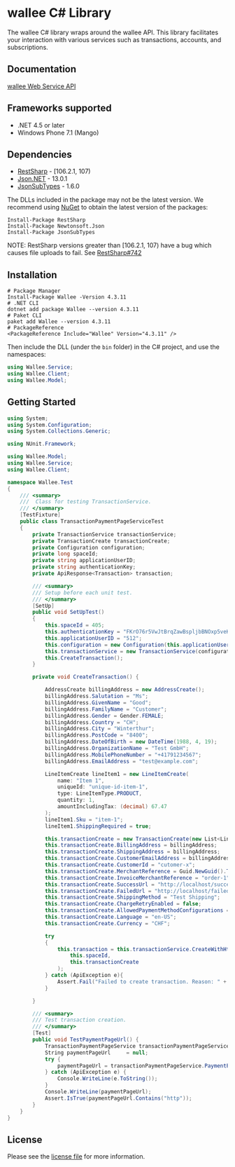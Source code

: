 # wallee C# Library

The wallee C# library wraps around the wallee API. This library facilitates your interaction with various services such as transactions, accounts, and subscriptions.


## Documentation

[wallee Web Service API](https://app-wallee.com/doc/api/web-service)


<a name="frameworks-supported"></a>
## Frameworks supported
- .NET 4.5 or later
- Windows Phone 7.1 (Mango)

<a name="dependencies"></a>
## Dependencies
- [RestSharp](https://www.nuget.org/packages/RestSharp) - [106.2.1, 107)
- [Json.NET](https://www.nuget.org/packages/Newtonsoft.Json/) - 13.0.1
- [JsonSubTypes](https://www.nuget.org/packages/JsonSubTypes/) - 1.6.0

The DLLs included in the package may not be the latest version. We recommend using [NuGet](https://docs.nuget.org/consume/installing-nuget) to obtain the latest version of the packages:
```
Install-Package RestSharp
Install-Package Newtonsoft.Json
Install-Package JsonSubTypes
```

NOTE: RestSharp versions greater than [106.2.1, 107) have a bug which causes file uploads to fail. See [RestSharp#742](https://github.com/restsharp/RestSharp/issues/742)

<a name="installation"></a>
## Installation
```
# Package Manager
Install-Package Wallee -Version 4.3.11
# .NET CLI
dotnet add package Wallee --version 4.3.11
# Paket CLI
paket add Wallee --version 4.3.11
# PackageReference
<PackageReference Include="Wallee" Version="4.3.11" />
```

Then include the DLL (under the `bin` folder) in the C# project, and use the namespaces:
```csharp
using Wallee.Service;
using Wallee.Client;
using Wallee.Model;
```

<a name="getting-started"></a>
## Getting Started

```csharp
using System;
using System.Configuration;
using System.Collections.Generic;

using NUnit.Framework;

using Wallee.Model;
using Wallee.Service;
using Wallee.Client;

namespace Wallee.Test
{
    /// <summary>
    ///  Class for testing TransactionService.
    /// </summary>
    [TestFixture]
    public class TransactionPaymentPageServiceTest
    {
        private TransactionService transactionService;
        private TransactionCreate transactionCreate;
        private Configuration configuration;
        private long spaceId;
        private string applicationUserID;
        private string authenticationKey;
        private ApiResponse<Transaction> transaction;

        /// <summary>
        /// Setup before each unit test.
        /// </summary>
        [SetUp]
        public void SetUpTest()
        {
            this.spaceId = 405;
            this.authenticationKey = "FKrO76r5VwJtBrqZawBspljbBNOxp5veKQQkOnZxucQ=";
            this.applicationUserID = "512";
            this.configuration = new Configuration(this.applicationUserID, this.authenticationKey);
            this.transactionService = new TransactionService(configuration);
            this.CreateTransaction();
        }

        private void CreateTransaction() {

            AddressCreate billingAddress = new AddressCreate();
            billingAddress.Salutation = "Ms";
            billingAddress.GivenName = "Good";
            billingAddress.FamilyName = "Customer";
            billingAddress.Gender = Gender.FEMALE;
            billingAddress.Country = "CH";
            billingAddress.City = "Winterthur";
            billingAddress.PostCode = "8400";
            billingAddress.DateOfBirth = new DateTime(1988, 4, 19);
            billingAddress.OrganizationName = "Test GmbH";
            billingAddress.MobilePhoneNumber = "+41791234567";
            billingAddress.EmailAddress = "test@example.com";

            LineItemCreate lineItem1 = new LineItemCreate(
                name: "Item 1",
                uniqueId: "unique-id-item-1",
                type: LineItemType.PRODUCT,
                quantity: 1,
                amountIncludingTax: (decimal) 67.47
            );
            lineItem1.Sku = "item-1";
            lineItem1.ShippingRequired = true;

            this.transactionCreate = new TransactionCreate(new List<LineItemCreate>() { lineItem1 });
            this.transactionCreate.BillingAddress = billingAddress;
            this.transactionCreate.ShippingAddress = billingAddress;
            this.transactionCreate.CustomerEmailAddress = billingAddress.EmailAddress;
            this.transactionCreate.CustomerId = "cutomer-x";
            this.transactionCreate.MerchantReference = Guid.NewGuid().ToString();
            this.transactionCreate.InvoiceMerchantReference = "order-1";
            this.transactionCreate.SuccessUrl = "http://localhost/success?orderId=1";
            this.transactionCreate.FailedUrl = "http://localhost/failed?orderId=1";
            this.transactionCreate.ShippingMethod = "Test Shipping";
            this.transactionCreate.ChargeRetryEnabled = false;
            this.transactionCreate.AllowedPaymentMethodConfigurations = new List<long?>() { 8656L };
            this.transactionCreate.Language = "en-US";
            this.transactionCreate.Currency = "CHF";

            try
            {
                this.transaction = this.transactionService.CreateWithHttpInfo(
                    this.spaceId,
                    this.transactionCreate
                );
            } catch (ApiException e){
                Assert.Fail("Failed to create transaction. Reason: " + e.Message + " Details: " + e.ErrorContent);
            }

        }

        /// <summary>
        /// Test transaction creation.
        /// </summary>
        [Test]
        public void TestPaymentPageUrl() {
            TransactionPaymentPageService transactionPaymentPageService = new TransactionPaymentPageService(this.configuration);
            String paymentPageUrl     = null;
            try {
                paymentPageUrl = transactionPaymentPageService.PaymentPageUrl(this.spaceId, this.transaction.Data.Id);
            } catch (ApiException e) {
                Console.WriteLine(e.ToString());
            }
            Console.WriteLine(paymentPageUrl);
            Assert.IsTrue(paymentPageUrl.Contains("http"));
        }
    }
}
```

## License

Please see the [license file](https://github.com/wallee-payment/csharp-sdk/blob/master/LICENSE) for more information.
